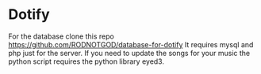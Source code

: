 # Dotify

For the database clone this repo https://github.com/RODNOTGOD/database-for-dotify
It requires mysql and php just for the server. If you need to update the songs for your music the python script requires the python library eyed3.
